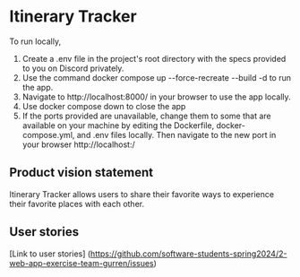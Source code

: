 # Itinerary Tracker

To run locally,
1. Create a .env file in the project's root directory with the specs provided to you on Discord privately.
2. Use the command docker compose up --force-recreate --build -d to run the app.
3. Navigate to http://localhost:8000/ in your browser to use the app locally.
4. Use docker compose down to close the app
5. If the ports provided are unavailable, change them to some that are available on your machine by editing the Dockerfile, docker-compose.yml, and .env files locally. Then navigate to the new port in your browser http://localhost:<NewPortNumber>/

## Product vision statement
Itinerary Tracker allows users to share their favorite ways to experience their favorite places with each other.

## User stories

[Link to user stories] (https://github.com/software-students-spring2024/2-web-app-exercise-team-gurren/issues)
